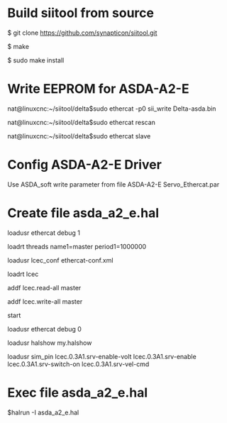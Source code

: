# Build siitool from source 
  
  $ git clone https://github.com/synapticon/siitool.git
  
  $ make
  
  $ sudo make install

# Write EEPROM for ASDA-A2-E
  
  nat@linuxcnc:~/siitool/delta$sudo ethercat -p0 sii_write Delta-asda.bin
  
  nat@linuxcnc:~/siitool/delta$sudo ethercat rescan
  
  nat@linuxcnc:~/siitool/delta$sudo ethercat slave

# Config ASDA-A2-E Driver
  
  Use ASDA_soft write parameter from file ASDA-A2-E Servo_Ethercat.par   
  
# Create file asda_a2_e.hal

  loadusr ethercat debug 1
  
  loadrt threads name1=master period1=1000000
  
  loadusr lcec_conf ethercat-conf.xml
  
  loadrt lcec
  
  addf lcec.read-all master
  
  addf lcec.write-all master
  
  start
  
  loadusr ethercat debug 0
  
  loadusr halshow my.halshow
  
  loadusr sim_pin lcec.0.3A1.srv-enable-volt lcec.0.3A1.srv-enable lcec.0.3A1.srv-switch-on lcec.0.3A1.srv-vel-cmd 

# Exec file asda_a2_e.hal
  
  $halrun -I asda_a2_e.hal
